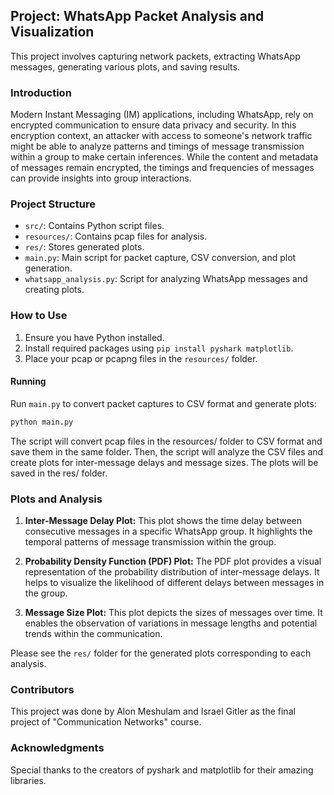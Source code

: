 ## Project: WhatsApp Packet Analysis and Visualization

This project involves capturing network packets, extracting WhatsApp messages, generating various plots, and saving results.

### Introduction

Modern Instant Messaging (IM) applications, including WhatsApp, rely on encrypted communication to ensure data privacy and security. In this encryption context, an attacker with access to someone's network traffic might be able to analyze patterns and timings of message transmission within a group to make certain inferences. While the content and metadata of messages remain encrypted, the timings and frequencies of messages can provide insights into group interactions.

### Project Structure

- `src/`: Contains Python script files.
- `resources/`: Contains pcap files for analysis.
- `res/`: Stores generated plots.
- `main.py`: Main script for packet capture, CSV conversion, and plot generation.
- `whatsapp_analysis.py`: Script for analyzing WhatsApp messages and creating plots.

### How to Use

1. Ensure you have Python installed.
2. Install required packages using `pip install pyshark matplotlib`.
3. Place your pcap or pcapng files in the `resources/` folder.

#### Running

Run `main.py` to convert packet captures to CSV format and generate plots:

```python
python main.py
```
The script will convert pcap files in the resources/ folder to CSV format and save them in the same folder. Then, the script will analyze the CSV files and create plots for inter-message delays and message sizes. The plots will be saved in the res/ folder.

### Plots and Analysis
1. **Inter-Message Delay Plot:** This plot shows the time delay between consecutive messages in a specific WhatsApp group. It highlights the temporal patterns of message transmission within the group.

2. **Probability Density Function (PDF) Plot:** The PDF plot provides a visual representation of the probability distribution of inter-message delays. It helps to visualize the likelihood of different delays between messages in the group.

3. **Message Size Plot:** This plot depicts the sizes of messages over time. It enables the observation of variations in message lengths and potential trends within the communication.

Please see the `res/` folder for the generated plots corresponding to each analysis.

### Contributors
This project was done by Alon Meshulam and Israel Gitler as the final project of "Communication Networks" course.

### Acknowledgments
Special thanks to the creators of pyshark and matplotlib for their amazing libraries.

